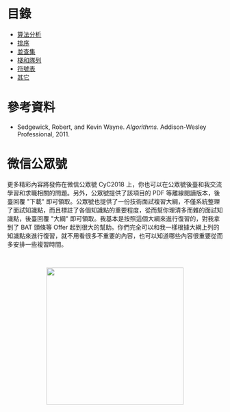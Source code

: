 

# 目錄

- [算法分析](notes/算法%20-%20算法分析.md)
- [排序](notes/算法%20-%20排序.md)
- [並查集](notes/算法%20-%20並查集.md)
- [棧和隊列](notes/算法%20-%20棧和隊列.md)
- [符號表](notes/算法%20-%20符號表.md)
- [其它](notes/算法%20-%20其它.md)

# 參考資料

- Sedgewick, Robert, and Kevin Wayne. _Algorithms_. Addison-Wesley Professional, 2011.




# 微信公眾號


更多精彩內容將發佈在微信公眾號 CyC2018 上，你也可以在公眾號後臺和我交流學習和求職相關的問題。另外，公眾號提供了該項目的 PDF 等離線閱讀版本，後臺回覆 "下載" 即可領取。公眾號也提供了一份技術面試複習大綱，不僅系統整理了面試知識點，而且標註了各個知識點的重要程度，從而幫你理清多而雜的面試知識點，後臺回覆 "大綱" 即可領取。我基本是按照這個大綱來進行復習的，對我拿到了 BAT 頭條等 Offer 起到很大的幫助。你們完全可以和我一樣根據大綱上列的知識點來進行復習，就不用看很多不重要的內容，也可以知道哪些內容很重要從而多安排一些複習時間。


<br><div align="center"><img width="320px" src="https://cs-notes-1256109796.cos.ap-guangzhou.myqcloud.com/other/公眾號海報6.png"></img></div>
